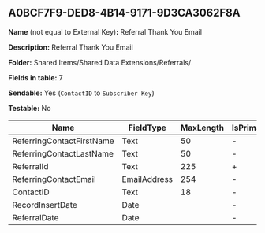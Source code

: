 ## A0BCF7F9-DED8-4B14-9171-9D3CA3062F8A

**Name** (not equal to External Key)**:** Referral Thank You Email

**Description:** Referral Thank You Email

**Folder:** Shared Items/Shared Data Extensions/Referrals/

**Fields in table:** 7

**Sendable:** Yes (`ContactID` to `Subscriber Key`)

**Testable:** No

| Name | FieldType | MaxLength | IsPrimaryKey | IsNullable | DefaultValue |
| --- | --- | --- | --- | --- | --- |
| ReferringContactFirstName | Text | 50 | - | + |  |
| ReferringContactLastName | Text | 50 | - | + |  |
| ReferralId | Text | 225 | + | - |  |
| ReferringContactEmail | EmailAddress | 254 | - | + |  |
| ContactID | Text | 18 | - | - |  |
| RecordInsertDate | Date |  | - | + | GetDate() |
| ReferralDate | Date |  | - | + |  |
